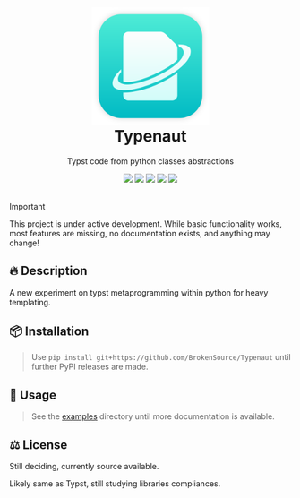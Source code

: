 <div align="center">
  <img src="https://raw.githubusercontent.com/BrokenSource/Typenaut/main/typenaut/resources/images/logo.png" width="210">
  <h1 style="margin-top: 0">Typenaut</h1>
  <p>Typst code from python classes abstractions</p>
  <a href="https://pypi.org/project/typenaut/"><img src="https://img.shields.io/pypi/v/typenaut?label=PyPI&color=blue"></a>
  <a href="https://pypi.org/project/typenaut/"><img src="https://img.shields.io/pypi/dw/typenaut?label=Installs&color=blue"></a>
  <a href="https://github.com/BrokenSource/Typenaut/"><img src="https://img.shields.io/github/v/tag/BrokenSource/Typenaut?label=GitHub&color=orange"></a>
  <a href="https://github.com/BrokenSource/Typenaut/stargazers/"><img src="https://img.shields.io/github/stars/BrokenSource/Typenaut?label=Stars&style=flat&color=orange"></a>
  <a href="https://discord.gg/KjqvcYwRHm"><img src="https://img.shields.io/discord/1184696441298485370?label=Discord&style=flat&color=purple"></a>
  <br>
  <br>
</div>

> [!IMPORTANT]
> This project is under active development. While basic functionality works, most features are missing, no documentation exists, and anything may change!

## 🔥 Description

A new experiment on typst metaprogramming within python for heavy templating.

## 📦 Installation

> Use `pip install git+https://github.com/BrokenSource/Typenaut` until further PyPI releases are made.

## 🚀 Usage

> See the [examples](./examples) directory until more documentation is available.

## ⚖️ License

Still deciding, currently source available.

Likely same as Typst, still studying libraries compliances.
